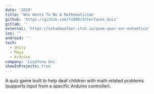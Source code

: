 ```yaml
---
date: '2019'
title: 'Who Wants To Be A Mathematician'
github: 'https://github.com/fs000/Interfaces_Quiz'
gitlab: ''
external: 'https://xshadowalker.itch.io/quem-quer-ser-matemtico'
ios: ''
android: ''
tech:
  - Unity
  - Maya
  - Arduino
company: 'Lusófona Uni'
showInProjects: true
---
```


A quiz game built to help deaf children with math related problems (supports input from a specific Arduino controller).
